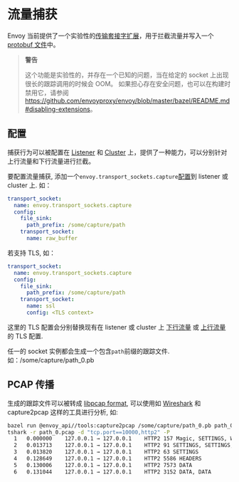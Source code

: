 # 流量捕获

Envoy 当前提供了一个实验性的[传输套接字扩展](https://www.envoyproxy.io/docs/envoy/latest/api-v2/api/v2/core/base.proto.html#core-transportsocket)，用于拦截流量并写入一个 [protobuf 文件](https://www.envoyproxy.io/docs/envoy/latest/api-v2/extensions/common/tap/v2alpha/capture.proto.html#envoy-api-msg-extensions-common-tap-v2alpha-trace)中。

> **警告**
>
> 这个功能是实验性的，并存在一个已知的问题，当在给定的 socket 上出现很长的跟踪调用的时候会 OOM。 如果担心存在安全问题，也可以在构建时禁用它，请参阅 <https://github.com/envoyproxy/envoy/blob/master/bazel/README.md#disabling-extensions>。

## 配置

捕获行为可以被配置在 [Listener](https://www.envoyproxy.io/docs/envoy/latest/api-v2/api/v2/listener/listener.proto.html#envoy-api-field-listener-filterchain-transport-socket) 和 [Cluster](https://www.envoyproxy.io/docs/envoy/latest/api-v2/api/v2/cds.proto.html#envoy-api-field-cluster-transport-socket) 上，提供了一种能力，可以分别针对上行流量和下行流量进行拦截。

要配置流量捕获, 添加一个`envoy.transport_sockets.capture`[配置](https://www.envoyproxy.io/docs/envoy/latest/api-v2/config/transport_socket/capture/v2alpha/capture.proto.html#envoy-api-msg-config-transport-socket-capture-v2alpha-capture)到 listener 或 cluster 上. 如：

```yaml
transport_socket:
  name: envoy.transport_sockets.capture
  config:
    file_sink:
      path_prefix: /some/capture/path
    transport_socket:
      name: raw_buffer
```

若支持 TLS, 如：

```yaml
transport_socket:
  name: envoy.transport_sockets.capture
  config:
    file_sink:
      path_prefix: /some/capture/path
    transport_socket:
      name: ssl
      config: <TLS context>
```

这里的 TLS 配置会分别替换现有在 listener 或 cluster 上 [下行流量](https://www.envoyproxy.io/docs/envoy/latest/api-v2/api/v2/auth/cert.proto#envoy-api-msg-auth-downstreamtlscontext) 或 [上行流量](https://www.envoyproxy.io/docs/envoy/latest/api-v2/api/v2/auth/cert.proto#envoy-api-msg-auth-upstreamtlscontext) 的 TLS 配置.

任一的 socket 实例都会生成一个包含`path`前缀的跟踪文件. 如：/some/capture/path_0.pb

## PCAP 传播

生成的跟踪文件可以被转成 [libpcap format](https://wiki.wireshark.org/Development/LibpcapFileFormat), 可以使用如 [Wireshark](https://www.wireshark.org/) 和 capture2pcap 这样的工具进行分析, 如:

```bash
bazel run @envoy_api//tools:capture2pcap /some/capture/path_0.pb path_0.pcap
tshark -r path_0.pcap -d "tcp.port==10000,http2" -P
  1   0.000000    127.0.0.1 → 127.0.0.1    HTTP2 157 Magic, SETTINGS, WINDOW_UPDATE, HEADERS
  2   0.013713    127.0.0.1 → 127.0.0.1    HTTP2 91 SETTINGS, SETTINGS, WINDOW_UPDATE
  3   0.013820    127.0.0.1 → 127.0.0.1    HTTP2 63 SETTINGS
  4   0.128649    127.0.0.1 → 127.0.0.1    HTTP2 5586 HEADERS
  5   0.130006    127.0.0.1 → 127.0.0.1    HTTP2 7573 DATA
  6   0.131044    127.0.0.1 → 127.0.0.1    HTTP2 3152 DATA, DATA
```
